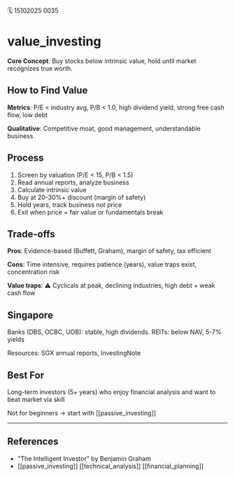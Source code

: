 🗓️ 15102025 0035

# value_investing

**Core Concept**: Buy stocks below intrinsic value, hold until market recognizes true worth.

## How to Find Value

**Metrics**: P/E < industry avg, P/B < 1.0, high dividend yield, strong free cash flow, low debt

**Qualitative**: Competitive moat, good management, understandable business

## Process

1. Screen by valuation (P/E < 15, P/B < 1.5)
2. Read annual reports, analyze business
3. Calculate intrinsic value
4. Buy at 20-30%+ discount (margin of safety)
5. Hold years, track business not price
6. Exit when price = fair value or fundamentals break

## Trade-offs

**Pros**: Evidence-based (Buffett, Graham), margin of safety, tax efficient

**Cons**: Time intensive, requires patience (years), value traps exist, concentration risk

**Value traps**: ⚠️ Cyclicals at peak, declining industries, high debt + weak cash flow

## Singapore

Banks (DBS, OCBC, UOB): stable, high dividends. REITs: below NAV, 5-7% yields

Resources: SGX annual reports, InvestingNote

## Best For

Long-term investors (5+ years) who enjoy financial analysis and want to beat market via skill

Not for beginners → start with [[passive_investing]]

---
## References
- "The Intelligent Investor" by Benjamin Graham
- [[passive_investing]] [[technical_analysis]] [[financial_planning]]
